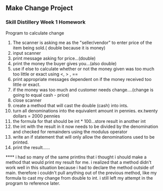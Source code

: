 ## Make Change Project

### Skill Distillery Week 1 Homework


Program to calculate change

1. The scanner is asking me as the "seller/vendor" to enter price of the item being sold.( double because it is money)
2. input scanner
3. print message asking for price...(double)
4. print the money the buyer gives you...(also double)
5. use if else to calculate whether or not the money given was too much too little or exact using <, > , ==
6. print appropriate messages dependent on if the money received too little or exact.
7. if the money was too much and customer needs change....(change is going to equal cash - price)
8. close scanner
9. create a method that will cast the double (cash) into ints.
10. turn all denominations into the equivalent amount in pennies. ex.twenty dollars = 2000 pennies
11. the formula for that should be int * 100...store result in another int
12. the int with the result in it now needs to be divided by the denomination and checked for remainders using the modulus operator
13. write an if statement that will only allow the denominations used to be printed.
14. print the result......

**** i had so many of the same printlns that i thought i should make a method that would print my result for me.
i realized that a method didn't work well in this situation because i had to declare the method outside of main. therefore i couldn't pull anything out of the previous method, like my formula to cast my change from double to int.
i still left my attempt in the program to reference later.


